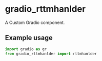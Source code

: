 
# gradio_rttmhanlder
A Custom Gradio component.

## Example usage

```python
import gradio as gr
from gradio_rttmhanlder import rttmhanlder
```
